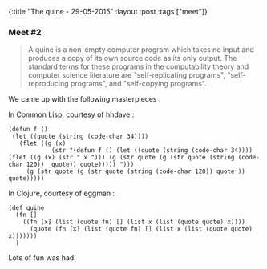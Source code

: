 {:title "The quine - 29-05-2015"
 :layout :post
 :tags  ["meet"]}

### Meet #2

> A quine is a non-empty computer program which takes no input and produces a copy of its own source code as its only output. The standard terms for these programs in the computability theory and computer science literature are "self-replicating programs", "self-reproducing programs", and "self-copying programs".

We came up with the following masterpieces :

In Common Lisp, courtesy of hhdave :

```
(defun f ()
 (let ((quote (string (code-char 34))))
   (flet ((g (x)
            (str "(defun f () (let ((quote (string (code-char 34)))) (flet ((g (x) (str " x "))) (g (str quote (g (str quote (string (code-char 120))  quote)) quote))))) ")))
     (g (str quote (g (str quote (string (code-char 120)) quote )) quote)))))
```

In Clojure, courtesy of eggman :

```
(def quine
  (fn []
    ((fn [x] (list (quote fn) [] (list x (list (quote quote) x))))
      (quote (fn [x] (list (quote fn) [] (list x (list (quote quote) x)))))))
  )
```

Lots of fun was had.